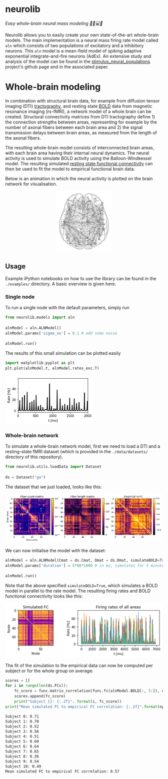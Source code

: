 # neurolib
*Easy whole-brain neural mass modeling 👩‍🔬💻🧠*

Neurolib allows you to easily create your own state-of-the-art whole-brain models. The main implementation is a neural mass firing rate model called `aln` which consists of two populations of excitatory and a inhibitory neurons. This `aln` model is a mean-field model of spiking adaptive exponential integrate-and-fire neurons (AdEx). An extensive study and analysis of the model can be found in the [stimulus\_neural\_populations](https://github.com/caglarcakan/stimulus_neural_populations) project's github page and in the associated paper.

# Whole-brain modeling

In combination with structural brain data, for example from diffusion tensor imaging (DTI) [tractography](https://en.wikipedia.org/wiki/Tractography), and resting state [BOLD](https://en.wikipedia.org/wiki/Blood-oxygen-level-dependent_imaging) data from magnetic resonance imaging (rs-fMRI), a network model of a whole brain can be created. Structural connectivity matrices from DTI tractography define 1) the connection strengths between areas, representing for example by the number of axonal fibers between each brain area and 2) the signal transmission delays between brain areas, as measured from the length of the axonal fibers. 

The resulting whole-brain model consists of interconnected brain areas, with each brain area having their internal neural dynamics. The neural activity is used to simulate BOLD activity using the Balloon-Windkessel model. The resulting simulated [resting state functional connectivity](https://en.wikipedia.org/wiki/Resting_state_fMRI#Functional) can then be used to fit the model to empirical functional brain data. 

Below is an animation in which the neural activity is plotted on the brain network for visualisation.

<p align="center">
  <img src="resources/brain_slow_waves_small.gif">
</p>

## Usage
Example iPython notebooks on how to use the library can be found in the `./examples/` directory. A basic overview is given here. 

### Single node
To run a single node with the default parameters, simply run

```python
from neurolib.models import aln

alnModel = aln.ALNModel()
alnModel.params['sigma_ou'] = 0.1 # add some noise

alnModel.run()
```

The results of this small simulation can be plotted easily

```python
import matplotlib.pyplot as plt
plt.plot(alnModel.t, alnModel.rates_exc.T)

```
<p align="left">
  <img src="resources/single_timeseries.png">
</p>

### Whole-brain network

To simulate a whole-brain network model, first we need to load a DTI and a resting-state fMRI dataset (which is provided in the `./data/datasets/` directory of this repository).

```python
from neurolib.utils.loadData import Dataset

ds = Dataset("gw")
```
The dataset that we just loaded, looks like this:

<p align="center">
  <img src="resources/gw_data.png">
</p>

We can now initialise the model with the dataset:

```python
alnModel = aln.ALNModel(Cmat = ds.Cmat, Dmat = ds.Dmat, simulateBOLD=True)
alnModel.params['duration'] = 5*60*1000 # in ms, simulates for 5 minutes

alnModel.run()
```
Note that the above specified `simulateBOLD=True`, which simulates a BOLD model in parallel to the rate model. The resulting firing rates and BOLD functional connectivity looks like this:
<p align="center">
  <img src="resources/gw_simulated.png">
</p>

The fit of the simulation to the empirical data can now be computed per subject or for the whole group on average:

```python
scores = []
for i in range(len(ds.FCs)):
    fc_score = func.matrix_correlation(func.fc(alnModel.BOLD[:, 5:]), ds.FCs[i]) 
    scores.append(fc_score)
    print("Subject {}: {:.2f}". format(i, fc_score))
print("Mean simulated FC to empirical FC correlation: {:.2f}".format(np.mean(scores)))
```
```
Subject 0: 0.71
Subject 1: 0.70
Subject 2: 0.52
Subject 3: 0.56
Subject 4: 0.51
Subject 5: 0.60
Subject 6: 0.64
Subject 7: 0.65
Subject 8: 0.36
Subject 9: 0.54
Subject 10: 0.49
Mean simulated FC to empirical FC correlation: 0.57
```

